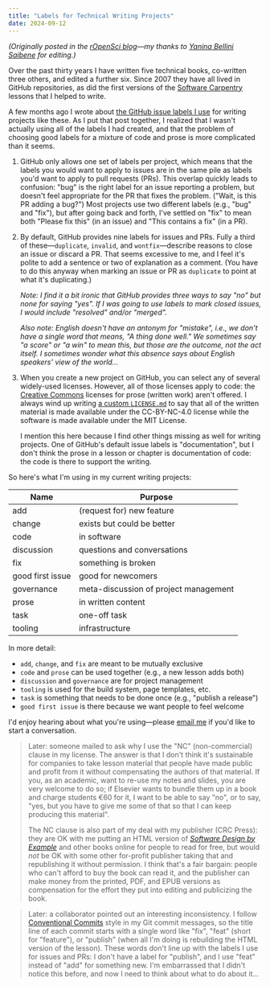 ```yaml
---
title: "Labels for Technical Writing Projects"
date: 2024-09-12
---
```


*(Originally posted in the [rOpenSci blog][ropensci]—my thanks to [Yanina Bellini Saibene][yanina] for editing.)*

Over the past thirty years I have written five technical books,
co-written three others,
and edited a further six.
Since 2007 they have all lived in GitHub repositories,
as did the first versions of the [Software Carpentry][swc] lessons that I helped to write.

A few months ago I wrote about [the GitHub issue labels I use][labels-1]
for writing projects like these.
As I put that post together,
I realized that I wasn't actually using all of the labels I had created,
and that the problem of choosing good labels for a mixture of code and prose
is more complicated than it seems.

1.  GitHub only allows one set of labels per project,
    which means that the labels you would want to apply to issues
    are in the same pile as labels you'd want to apply to pull requests (PRs).
    This overlap quickly leads to confusion:
    "bug" is the right label for an issue reporting a problem,
    but doesn't feel appropriate for the PR that fixes the problem.
    ("Wait, is this PR adding a bug?")
    Most projects use two different labels (e.g., "bug" and "fix"),
    but after going back and forth,
    I've settled on "fix" to mean both "Please fix this" (in an issue)
    and "This contains a fix" (in a PR).

1.  By default,
    GitHub provides nine labels for issues and PRs.
    Fully a third of these—`duplicate`, `invalid`, and `wontfix`—describe reasons to close an issue
    or discard a PR.
    That seems excessive to me,
    and I feel it's polite to add a sentence or two of explanation as a comment.
    (You have to do this anyway when marking an issue or PR as `duplicate` to point at what it's duplicating.)

    *Note: I find it a bit ironic that GitHub provides three ways to say "no" but none for saying "yes".
    If I was going to use labels to mark closed issues,
    I would include "resolved" and/or "merged".*

    *Also note: English doesn't have an antonym for "mistake", i.e., we don't have a single word
    that means, "A thing done well."
    We sometimes say "a score" or "a win" to mean this,
    but those are the outcome, not the act itself.
    I sometimes wonder what this absence says about English speakers' view of the world…*

1.  When you create a new project on GitHub,
    you can select any of several widely-used licenses.
    However,
    all of those licenses apply to code:
    the [Creative Commons][cc] licenses for prose (written work) aren't offered.
    I always wind up writing [a custom `LICENSE.md`][sql-tutorial-license] to say that
    all of the written material is made available under the CC-BY-NC-4.0 license
    while the software is made available under the MIT License.

    I mention this here because I find other things missing as well for writing projects.
    One of GitHub's default issue labels is "documentation",
    but I don't think the prose in a lesson or chapter is documentation of code:
    the code is there to support the writing.

So here's what I'm using in my current writing projects:

| Name             | Purpose                               |
| ---------------- | ------------------------------------- |
| add              | (request for) new feature             |
| change           | exists but could be better            |
| code             | in software                           |
| discussion       | questions and conversations           |
| fix              | something is broken                   |
| good first issue | good for newcomers                    |
| governance       | meta-discussion of project management |
| prose            | in written content                    |
| task             | one-off task                          |
| tooling          | infrastructure                        |

In more detail:

-   `add`, `change`, and `fix` are meant to be mutually exclusive
-   `code` and `prose` can be used together (e.g., a new lesson adds both)
-   `discussion` and `governance` are for project management
-   `tooling` is used for the build system, page templates, etc.
-   `task` is something that needs to be done once (e.g., "publish a release")
-   `good first issue` is there because we want people to feel welcome

I'd enjoy hearing about what you're using—please [email me](mailto:gvwilson@third-bit.com)
if you'd like to start a conversation.

> Later: someone mailed to ask why I use the "NC" (non-commercial) clause in my license.
> The answer is that I don't think it's sustainable for companies to take lesson material that people have made public
> and profit from it without compensating the authors of that material.
> If you, as an academic, want to re-use my notes and slides, you are very welcome to do so;
> if Elsevier wants to bundle them up in a book and charge students €60 for it,
> I want to be able to say "no",
> or to say, "yes, but you have to give me some of that so that I can keep producing this material".
> 
> The NC clause is also part of my deal with my publisher (CRC Press):
> they are OK with me putting an HTML version of [*Software Design by Example*][sdxpy] and other books online
> for people to read for free,
> but would _not_ be OK with some other for-profit publisher taking that and republishing it without permission.
> I think that's a fair bargain:
> people who can't afford to buy the book can read it,
> and the publisher can make money from the printed, PDF, and EPUB versions
> as compensation for the effort they put into editing and publicizing the book.

> Later: a collaborator pointed out an interesting inconsistency.
> I follow [Conventional Commits][conventional] style in my Git commit messages,
> so the title line of each commit starts with a single word like "fix",
> "feat" (short for "feature"),
> or "publish" (when all I'm doing is rebuilding the HTML version of the lesson).
> These words don't line up with the labels I use for issues and PRs:
> I don't have a label for "publish",
> and I use "feat" instead of "add" for something new.
> I'm embarrassed that I didn't notice this before,
> and now I need to think about what to do about it…

[cc]: https://creativecommons.org/
[conventional]: https://www.conventionalcommits.org/
[labels-1]: @root/2024/03/07/labels/
[ropensci]: https://ropensci.org/blog/2024/09/12/labels-writing-projects/
[sdxpy]: https://third-bit.com/sdxpy/
[sql-tutorial-license]: https://github.com/gvwilson/sql-tutorial/blob/main/LICENSE.md
[swc]: https://carpentries.org/
[yanina]: https://yabellini.netlify.app/
